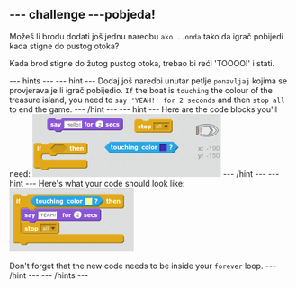 ## \--- challenge \---pobjeda!

Možeš li brodu dodati još jednu naredbu `ako...onda` tako da igrač pobijedi kada stigne do pustog otoka?

Kada brod stigne do žutog pustog otoka, trebao bi reći 'TOOOO!' i stati.

\--- hints \--- \--- hint \--- Dodaj još naredbi unutar petlje `ponavljaj` kojima se provjerava je li igrač pobijedio. `If` the boat is `touching` the colour of the treasure island, you need to `say 'YEAH!' for 2 seconds` and then `stop all` to end the game. \--- /hint \--- \--- hint \--- Here are the code blocks you'll need: ![screenshot](images/boat-win-blocks.png) \--- /hint \--- \--- hint \--- Here's what your code should look like: ![screenshot](images/boat-win-code.png)

Don't forget that the new code needs to be inside your `forever` loop. \--- /hint \--- \--- /hints \---